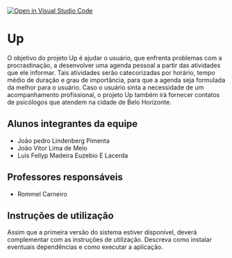 [![Open in Visual Studio Code](https://classroom.github.com/assets/open-in-vscode-f059dc9a6f8d3a56e377f745f24479a46679e63a5d9fe6f495e02850cd0d8118.svg)](https://classroom.github.com/online_ide?assignment_repo_id=462418&assignment_repo_type=GroupAssignmentRepo)
# Up

O objetivo do projeto Up é ajudar o usuário, que enfrenta problemas com a procrastinação, a desenvolver uma agenda pessoal a partir das atividades que ele informar. Tais atividades serão catecorizadas por horário, tempo médio de duração e grau de importância, para que a agenda seja formulada da melhor para o usuário. Caso o usuário sinta a necessidade de um acompanhamento profissional, o projeto Up também irá fornecer contatos de psicólogos que atendem na cidade de Belo Horizonte. 

## Alunos integrantes da equipe

* João pedro Lindenberg Pimenta
* João Vitor Lima de Melo
* Luis Fellyp Madeira Euzebio E Lacerda

## Professores responsáveis

* Rommel Carneiro

## Instruções de utilização

Assim que a primeira versão do sistema estiver disponível, deverá complementar com as instruções de utilização. Descreva como instalar eventuais dependências e como executar a aplicação.
